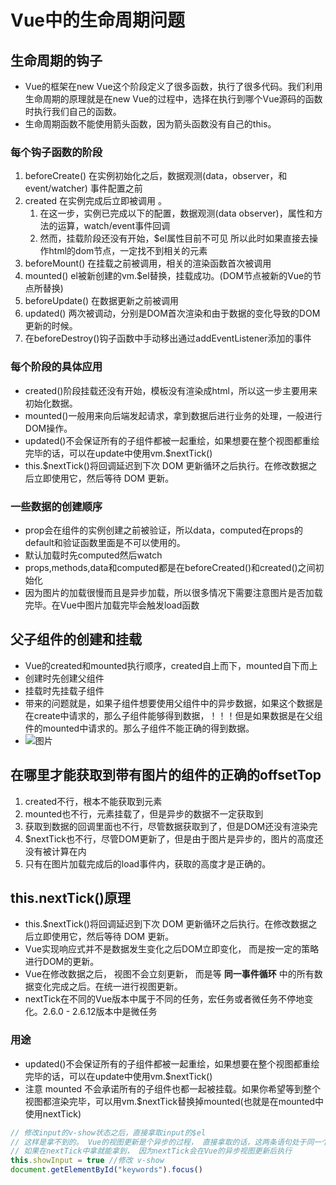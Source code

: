 # Vue中的生命周期问题

## 生命周期的钩子

* Vue的框架在new Vue这个阶段定义了很多函数，执行了很多代码。我们利用生命周期的原理就是在new Vue的过程中，选择在执行到哪个Vue源码的函数时执行我们自己的函数。
* 生命周期函数不能使用箭头函数，因为箭头函数没有自己的this。

### 每个钩子函数的阶段

1. beforeCreate() 在实例初始化之后，数据观测(data，observer，和event/watcher) 事件配置之前
2. created 在实例完成后立即被调用 。
    1. 在这一步，实例已完成以下的配置，数据观测(data observer)，属性和方法的运算，watch/event事件回调
    2. 然而，挂载阶段还没有开始，$el属性目前不可见 所以此时如果直接去操作html的dom节点，一定找不到相关的元素
3. beforeMount() 在挂载之前被调用，相关的渲染函数首次被调用
4. mounted() el被新创建的vm.$el替换，挂载成功。(DOM节点被新的Vue的节点所替换)
5. beforeUpdate() 在数据更新之前被调用
6. updated() 两次被调动，分别是DOM首次渲染和由于数据的变化导致的DOM更新的时候。
7. 在beforeDestroy()钩子函数中手动移出通过addEventListener添加的事件

### 每个阶段的具体应用

* created()阶段挂载还没有开始，模板没有渲染成html，所以这一步主要用来初始化数据。
* mounted()一般用来向后端发起请求，拿到数据后进行业务的处理，一般进行DOM操作。
* updated()不会保证所有的子组件都被一起重绘，如果想要在整个视图都重绘完毕的话，可以在update中使用vm.$nextTick()
* this.$nextTick()将回调延迟到下次 DOM 更新循环之后执行。在修改数据之后立即使用它，然后等待 DOM 更新。

### 一些数据的创建顺序

* prop会在组件的实例创建之前被验证，所以data，computed在props的default和验证函数里面是不可以使用的。
* 默认加载时先computed然后watch
* props,methods,data和computed都是在beforeCreated()和created()之间初始化
* 因为图片的加载很慢而且是异步加载，所以很多情况下需要注意图片是否加载完毕。在Vue中图片加载完毕会触发load函数

## 父子组件的创建和挂载

* Vue的created和mounted执行顺序，created自上而下，mounted自下而上
* 创建时先创建父组件
* 挂载时先挂载子组件
* 带来的问题就是，如果子组件想要使用父组件中的异步数据，如果这个数据是在create中请求的，那么子组件能够得到数据，！！！但是如果数据是在父组件的mounted中请求的。那么子组件不能正确的得到数据。
* ![图片](https://segmentfault.com/img/bVbePUv?w=302&h=298, "生命周期函数")

## 在哪里才能获取到带有图片的组件的正确的offsetTop

1. created不行，根本不能获取到元素
2. mounted也不行，元素挂载了，但是异步的数据不一定获取到
3. 获取到数据的回调里面也不行，尽管数据获取到了，但是DOM还没有渲染完
4. $nextTick也不行，尽管DOM更新了，但是由于图片是异步的，图片的高度还没有被计算在内
5. 只有在图片加载完成后的load事件内，获取的高度才是正确的。

## this.nextTick()原理

* this.$nextTick()将回调延迟到下次 DOM 更新循环之后执行。在修改数据之后立即使用它，然后等待 DOM 更新。
* Vue实现响应式并不是数据发生变化之后DOM立即变化， 而是按一定的策略进行DOM的更新。
* Vue在修改数据之后， 视图不会立刻更新， 而是等 **同一事件循环** 中的所有数据变化完成之后。在统一进行视图更新。
* nextTick在不同的Vue版本中属于不同的任务，宏任务或者微任务不停地变化。2.6.0 - 2.6.12版本中是微任务

### 用途

* updated()不会保证所有的子组件都被一起重绘，如果想要在整个视图都重绘完毕的话，可以在update中使用vm.$nextTick()
* 注意 mounted 不会承诺所有的子组件也都一起被挂载。如果你希望等到整个视图都渲染完毕，可以用vm.$nextTick替换掉mounted(也就是在mounted中使用nextTick)

```js
// 修改input的v-show状态之后，直接拿取input的$el
// 这样是拿不到的。 Vue的视图更新是个异步的过程， 直接拿取的话，这两条语句处于同一个事件循环中，Vue还没有视图更新
// 如果在nextTick中拿就能拿到， 因为nextTick会在Vue的异步视图更新后执行
this.showInput = true //修改 v-show
document.getElementById("keywords").focus()
```